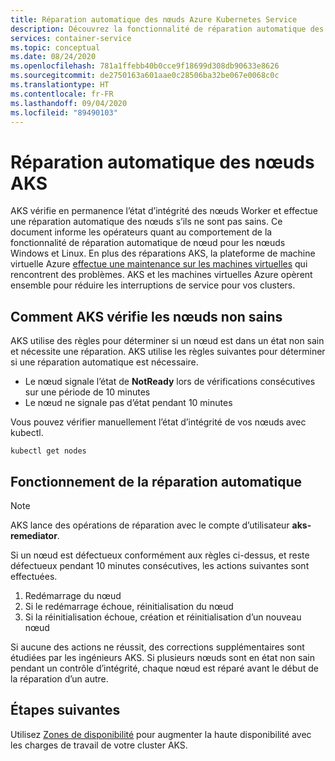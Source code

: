 ```yaml
---
title: Réparation automatique des nœuds Azure Kubernetes Service
description: Découvrez la fonctionnalité de réparation automatique des nœuds et la façon dont AKS corrige les nœuds Worker endommagés.
services: container-service
ms.topic: conceptual
ms.date: 08/24/2020
ms.openlocfilehash: 781a1ffebb40b0cce9f18699d308db90633e8626
ms.sourcegitcommit: de2750163a601aae0c28506ba32be067e0068c0c
ms.translationtype: HT
ms.contentlocale: fr-FR
ms.lasthandoff: 09/04/2020
ms.locfileid: "89490103"
---
```

# <a name="azure-kubernetes-service-aks-node-auto-repair"></a>Réparation automatique des nœuds AKS

AKS vérifie en permanence l’état d’intégrité des nœuds Worker et effectue une réparation automatique des nœuds s’ils ne sont pas sains. Ce document informe les opérateurs quant au comportement de la fonctionnalité de réparation automatique de nœud pour les nœuds Windows et Linux. En plus des réparations AKS, la plateforme de machine virtuelle Azure [effectue une maintenance sur les machines virtuelles][vm-updates] qui rencontrent des problèmes. AKS et les machines virtuelles Azure opèrent ensemble pour réduire les interruptions de service pour vos clusters.

## <a name="how-aks-checks-for-unhealthy-nodes"></a>Comment AKS vérifie les nœuds non sains

AKS utilise des règles pour déterminer si un nœud est dans un état non sain et nécessite une réparation. AKS utilise les règles suivantes pour déterminer si une réparation automatique est nécessaire.

* Le nœud signale l’état de **NotReady** lors de vérifications consécutives sur une période de 10 minutes
* Le nœud ne signale pas d’état pendant 10 minutes

Vous pouvez vérifier manuellement l’état d’intégrité de vos nœuds avec kubectl.

```
kubectl get nodes
```

## <a name="how-automatic-repair-works"></a>Fonctionnement de la réparation automatique

> [!Note]
> AKS lance des opérations de réparation avec le compte d’utilisateur **aks-remediator**.

Si un nœud est défectueux conformément aux règles ci-dessus, et reste défectueux pendant 10 minutes consécutives, les actions suivantes sont effectuées.

1. Redémarrage du nœud
1. Si le redémarrage échoue, réinitialisation du nœud
1. Si la réinitialisation échoue, création et réinitialisation d’un nouveau nœud

Si aucune des actions ne réussit, des corrections supplémentaires sont étudiées par les ingénieurs AKS. Si plusieurs nœuds sont en état non sain pendant un contrôle d’intégrité, chaque nœud est réparé avant le début de la réparation d’un autre.

## <a name="next-steps"></a>Étapes suivantes

Utilisez [Zones de disponibilité][availability-zones] pour augmenter la haute disponibilité avec les charges de travail de votre cluster AKS.

<!-- LINKS - External -->

<!-- LINKS - Internal -->
[availability-zones]: ./availability-zones.md
[vm-updates]: ../virtual-machines/maintenance-and-updates.md
